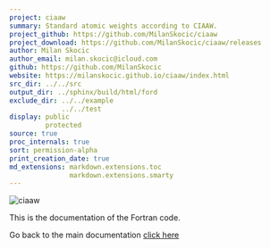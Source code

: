 ```yaml
---
project: ciaaw
summary: Standard atomic weights according to CIAAW.
project_github: https://github.com/MilanSkocic/ciaaw
project_download: https://github.com/MilanSkocic/ciaaw/releases
author: Milan Skocic
author_email: milan.skocic@icloud.com
github: https://github.com/MilanSkocic
website: https://milanskocic.github.io/ciaaw/index.html
src_dir: ../../src
output_dir: ../sphinx/build/html/ford
exclude_dir: ../../example
             ../../test
display: public
         protected
source: true
proc_internals: true
sort: permission-alpha
print_creation_date: true
md_extensions: markdown.extensions.toc
               markdown.extensions.smarty
---
```


![ciaaw](../_images/logo-ciaaw.png)

This is the documentation of the Fortran code. 

Go back to the main documentation [click here](../api/index.html)

